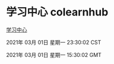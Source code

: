 # 学习中心 colearnhub
[学习中心](http://58.48.54.82:56308/colearnhub/)

2021年 03月 01日 星期一 23:30:02 CST

2021年 03月 01日 星期一 15:30:02 GMT
